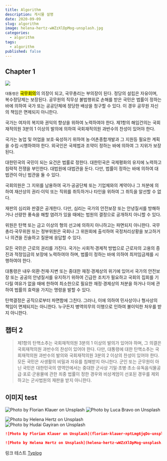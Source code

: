 ```yaml
---
title: Algorithm
description: 게시물 설명
date: 2020-09-09
slug: algorithm
image: helena-hertz-wWZzXlDpMog-unsplash.jpg
categories:
  - algorithm
tags:
  - algorithm
published: false
---
```


## Chapter 1

![](pexels-intel-core-i-k-12486294.jpg)

`대통령은` <mark>국무회의</mark>의 의장이 되고, 국무총리는 부의장이 된다. 정당의 설립은 자유이며, 복수정당제는 보장된다. 공무원의 직무상 불법행위로 손해를 받은 국민은 법률이 정하는 바에 의하여 국가 또는 공공단체에 정당한 배상을 청구할 수 있다. 이 경우 공무원 자신의 책임은 면제되지 아니한다.

국가는 여자의 복지와 권익의 향상을 위하여 노력하여야 한다. 제1항의 해임건의는 국회재적의원 3분의 1 이상의 발의에 의하여 국회재적의원 과반수의 찬성이 있어야 한다.

국가는 농업 및 어업을 보호·육성하기 위하여 농·어촌종합개발과 그 지원등 필요한 계획을 수립·시행하여야 한다. 외국인은 국제법과 조약이 정하는 바에 의하여 그 지위가 보장된다.

대한민국의 국민이 되는 요건은 법률로 정한다. 대한민국은 국제평화의 유지에 노력하고 침략적 전쟁을 부인한다. 대법원에 대법관을 둔다. 다만, 법률이 정하는 바에 의하여 대법관이 아닌 법관을 둘 수 있다.

국회의원은 그 지위를 남용하여 국가·공공단체 또는 기업체와의 계약이나 그 처분에 의하여 재산상의 권리·이익 또는 직위를 취득하거나 타인을 위하여 그 취득을 알선할 수 없다.

재판의 심리와 판결은 공개한다. 다만, 심리는 국가의 안전보장 또는 안녕질서를 방해하거나 선량한 풍속을 해할 염려가 있을 때에는 법원의 결정으로 공개하지 아니할 수 있다.

위원은 탄핵 또는 금고 이상의 형의 선고에 의하지 아니하고는 파면되지 아니한다. 국무총리·국무위원 또는 정부위원은 국회나 그 위원회에 출석하여 국정처리상황을 보고하거나 의견을 진술하고 질문에 응답할 수 있다.

모든 국민은 근로의 권리를 가진다. 국가는 사회적·경제적 방법으로 근로자의 고용의 증진과 적정임금의 보장에 노력하여야 하며, 법률이 정하는 바에 의하여 최저임금제를 시행하여야 한다.

대통령은 내우·외환·천재·지변 또는 중대한 재정·경제상의 위기에 있어서 국가의 안전보장 또는 공공의 안녕질서를 유지하기 위하여 긴급한 조치가 필요하고 국회의 집회를 기다릴 여유가 없을 때에 한하여 최소한으로 필요한 재정·경제상의 처분을 하거나 이에 관하여 법률의 효력을 가지는 명령을 발할 수 있다.

탄핵결정은 공직으로부터 파면함에 그친다. 그러나, 이에 의하여 민사상이나 형사상의 책임이 면제되지는 아니한다. 누구든지 병역의무의 이행으로 인하여 불이익한 처우를 받지 아니한다.

## 챕터 2

> 제1항의 탄핵소추는 국회재적의원 3분의 1 이상의 발의가 있어야 하며, 그 의결은 국회재적의원 과반수의 찬성이 있어야 한다. 다만, 대통령에 대한 탄핵소추는 국회재적의원 과반수의 발의와 국회재적의원 3분의 2 이상의 찬성이 있어야 한다.
> 모든 국민은 사생활의 비밀과 자유를 침해받지 아니한다. 군인 또는 군무원이 아닌 국민은 대한민국의 영역안에서는 중대한 군사상 기밀·초병·초소·유독음식물공급·포로·군용물에 관한 죄중 법률이 정한 경우와 비상계엄이 선포된 경우를 제외하고는 군사법원의 재판을 받지 아니한다.

## 이미지 test

![Photo by Florian Klauer on Unsplash](florian-klauer-nptLmg6jqDo-unsplash.jpg) ![Photo by Luca Bravo on Unsplash](luca-bravo-alS7ewQ41M8-unsplash.jpg)

![Photo by Helena Hertz on Unsplash](helena-hertz-wWZzXlDpMog-unsplash.jpg) ![Photo by Hudai Gayiran on Unsplash](hudai-gayiran-3Od_VKcDEAA-unsplash.jpg)

```markdown
![Photo by Florian Klauer on Unsplash](florian-klauer-nptLmg6jqDo-unsplash.jpg) ![Photo by Luca Bravo on Unsplash](luca-bravo-alS7ewQ41M8-unsplash.jpg)

![Photo by Helena Hertz on Unsplash](helena-hertz-wWZzXlDpMog-unsplash.jpg) ![Photo by Hudai Gayiran on Unsplash](hudai-gayiran-3Od_VKcDEAA-unsplash.jpg)
```

링크 테스트 [Typlog](https://typlog.com/)
